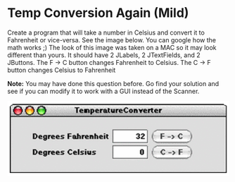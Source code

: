 # Temp Conversion Again (Mild)  

Create a program that will take a number in Celsius and convert it to Fahrenheit or vice-versa. See the image below. You can google how the math works ;) The look of this image was taken on a MAC so it may look different than yours. It should have 2 JLabels, 2 JTextFields, and 2 JButtons. The F -> C button changes Fahrenheit to Celsius. The C -> F button changes Celsius to Fahrenheit

**Note:** You may have done this question before. Go find your solution and see if you can modify it to work with a GUI instead of the Scanner.

![GUI Example](https://github.com/MrLamont-HHSS/MrLamont-HHSS.github.io/raw/master/images/GUIImages/Screenshot%20from%202023-03-20%2018-58-19.png)
